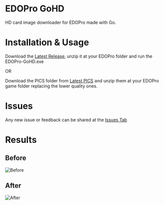 # EDOPro GoHD
HD card image downloader for EDOPro made with Go.

# Installation & Usage

Download the [Latest Release](https://github.com/AndrinoC/EDOPro-GoHD/releases), unzip it at your EDOPro folder and run the EDOPro-GoHD.exe

OR

Download the PICS folder from [Latest PICS](https://github.com/AndrinoC/EDOPro-HD-Cards/releases/download/1.2.0/pics.7z) and unzip them at your EDOPro game folder replacing the lower quality ones.

# Issues

Any new issue or feedback can be shared at the [Issues Tab](https://github.com/AndrinoC/EDOPro-GoHD/issues)

# Results

## Before
![Before](https://github.com/user-attachments/assets/4c63eeeb-8d72-4dff-bc69-03cc37410ce9)
## After
![After](https://github.com/user-attachments/assets/61f0e91d-8d28-45bb-a58f-9140059b3005)
